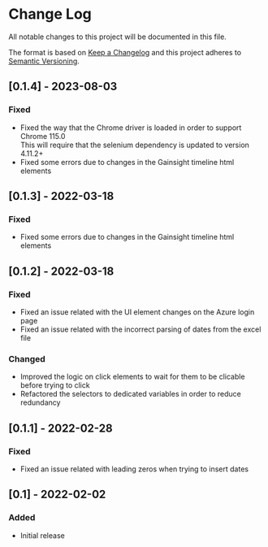 # Change Log

All notable changes to this project will be documented in this file.

The format is based on [Keep a Changelog](http://keepachangelog.com/)
and this project adheres to [Semantic Versioning](http://semver.org/).

## [0.1.4] - 2023-08-03

### Fixed

- Fixed the way that the Chrome driver is loaded in order to support Chrome 115.0  
This will require that the selenium dependency is updated to version 4.11.2+
- Fixed some errors due to changes in the Gainsight timeline html elements

## [0.1.3] - 2022-03-18

### Fixed

- Fixed some errors due to changes in the Gainsight timeline html elements

## [0.1.2] - 2022-03-18

### Fixed

- Fixed an issue related with the UI element changes on the Azure login page
- Fixed an issue related with the incorrect parsing of dates from the excel file

### Changed

- Improved the logic on click elements to wait for them to be clicable before trying to click
- Refactored the selectors to dedicated variables in order to reduce redundancy

## [0.1.1] - 2022-02-28

### Fixed

- Fixed an issue related with leading zeros when trying to insert dates

## [0.1] - 2022-02-02

### Added

- Initial release
